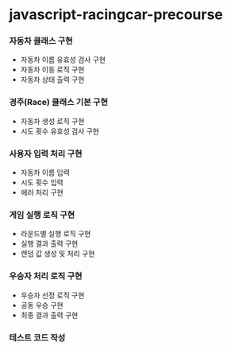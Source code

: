 # javascript-racingcar-precourse
### 자동차 클래스 구현
- 자동차 이름 유효성 검사 구현
- 자동차 이동 로직 구현
- 자동차 상태 출력 구현

### 경주(Race) 클래스 기본 구현
- 자동차 생성 로직 구현
- 시도 횟수 유효성 검사 구현

### 사용자 입력 처리 구현
- 자동차 이름 입력
- 시도 횟수 입력
- 에러 처리 구현

### 게임 실행 로직 구현
- 라운드별 실행 로직 구현
- 실행 결과 출력 구현
- 랜덤 값 생성 및 처리 구현

### 우승자 처리 로직 구현
- 우승자 선정 로직 구현
- 공동 우승 구현
- 최종 결과 출력 구현

### 테스트 코드 작성

